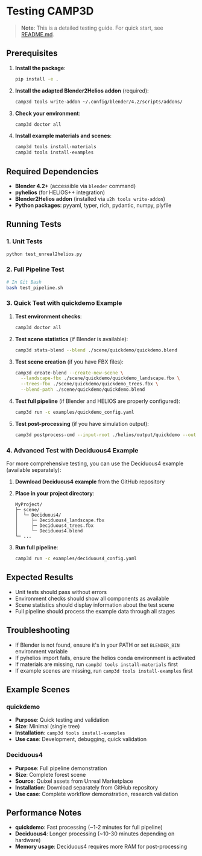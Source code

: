 # Testing CAMP3D

> **Note**: This is a detailed testing guide. For quick start, see [README.md](README.md).

## Prerequisites

1. **Install the package**:
   ```bash
   pip install -e .
   ```

2. **Install the adapted Blender2Helios addon** (required):
   ```bash
   camp3d tools write-addon ~/.config/blender/4.2/scripts/addons/
   ```

3. **Check your environment**:
   ```bash
   camp3d doctor all
   ```

4. **Install example materials and scenes**:
   ```bash
   camp3d tools install-materials
   camp3d tools install-examples
   ```

## Required Dependencies

- **Blender 4.2+** (accessible via `blender` command)
- **pyhelios** (for HELIOS++ integration)
- **Blender2Helios addon** (installed via `u2h tools write-addon`)
- **Python packages**: pyyaml, typer, rich, pydantic, numpy, plyfile

## Running Tests

### 1. Unit Tests
```bash
python test_unreal2helios.py
```

### 2. Full Pipeline Test
```bash
# In Git Bash
bash test_pipeline.sh
```

### 3. Quick Test with quickdemo Example

1. **Test environment checks**:
   ```bash
   camp3d doctor all
   ```

2. **Test scene statistics** (if Blender is available):
   ```bash
   camp3d stats-blend --blend ./scene/quickdemo/quickdemo.blend
   ```

3. **Test scene creation** (if you have FBX files):
   ```bash
   camp3d create-blend --create-new-scene \
     --landscape-fbx ./scene/quickdemo/quickdemo_landscape.fbx \
     --trees-fbx ./scene/quickdemo/quickdemo_trees.fbx \
     --blend-path ./scene/quickdemo/quickdemo.blend
   ```

4. **Test full pipeline** (if Blender and HELIOS are properly configured):
   ```bash
   camp3d run -c examples/quickdemo_config.yaml
   ```

5. **Test post-processing** (if you have simulation output):
   ```bash
   camp3d postprocess-cmd --input-root ./helios/output/quickdemo --output-root ./ml_data
   ```

### 4. Advanced Test with Deciduous4 Example

For more comprehensive testing, you can use the Deciduous4 example (available separately):

1. **Download Deciduous4 example** from the GitHub repository
2. **Place in your project directory**:
   ```
   MyProject/
   ├─ scene/
   │  └─ Deciduous4/
   │     ├─ Deciduous4_landscape.fbx
   │     ├─ Deciduous4_trees.fbx
   │     └─ Deciduous4.blend
   └─ ...
   ```

3. **Run full pipeline**:
   ```bash
   camp3d run -c examples/deciduous4_config.yaml
   ```

## Expected Results

- Unit tests should pass without errors
- Environment checks should show all components as available
- Scene statistics should display information about the test scene
- Full pipeline should process the example data through all stages

## Troubleshooting

- If Blender is not found, ensure it's in your PATH or set `BLENDER_BIN` environment variable
- If pyhelios import fails, ensure the helios conda environment is activated
- If materials are missing, run `camp3d tools install-materials` first
- If example scenes are missing, run `camp3d tools install-examples` first

## Example Scenes

### quickdemo
- **Purpose**: Quick testing and validation
- **Size**: Minimal (single tree)
- **Installation**: `camp3d tools install-examples`
- **Use case**: Development, debugging, quick validation

### Deciduous4
- **Purpose**: Full pipeline demonstration
- **Size**: Complete forest scene
- **Source**: Quixel assets from Unreal Marketplace
- **Installation**: Download separately from GitHub repository
- **Use case**: Complete workflow demonstration, research validation

## Performance Notes

- **quickdemo**: Fast processing (~1-2 minutes for full pipeline)
- **Deciduous4**: Longer processing (~10-30 minutes depending on hardware)
- **Memory usage**: Deciduous4 requires more RAM for post-processing
